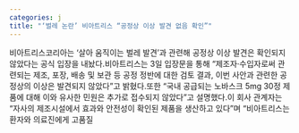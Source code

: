 ```yaml
---
categories: j
title: "‘벌레 논란’ 비아트리스 “공정상 이상 발견 없음 확인”"
---
```

비아트리스코리아는 ‘살아 움직이는 벌레 발견’과 관련해 공정상 이상 발견은 확인되지 않았다는 공식 입장을 내놨다.비아트리스는 3일 입장문을 통해 “제조자·수입자로써 관련되는 제조, 포장, 배송 및 보관 등 공정 정반에 대한 검토 결과, 이번 사안과 관련한 공정상의 이상은 발견되지 않았다”고 밝혔다.또한 “국내 공급되는 노바스크 5mg 30정 제품에 대해 이와 유사한 민원은 추가로 접수되지 않았다”고 설명했다.이 회사 관계자는 “자사의 제조시설에서 효과와 안전성이 확인된 제품을 생산하고 있다”며 “비아트리스는 환자와 의료진에게 고품질